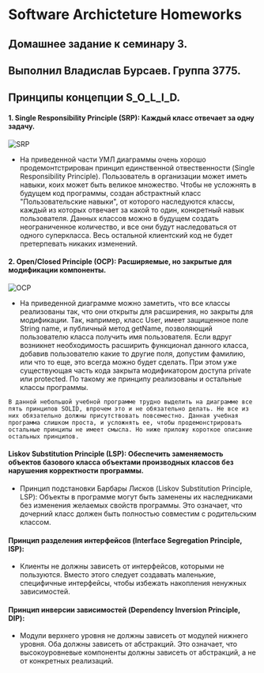 # Software Archicteture Homeworks

## Домашнее задание к семинару 3.

## Выполнил Владислав Бурсаев. Группа 3775.

## Принципы концепции S_O_L_I_D.

#### 1. Single Responsibility Principle (SRP): Каждый класс отвечает за одну задачу. 

![SRP](/src/Sourse/SOLID_SRP.png)

* На приведенной части УМЛ диаграммы очень хорошо продемонтстрирован  принцип единственной отвественности (Single Responsibility Principle). Пользователь в организации может иметь навыки, коих может быть великое множество. Чтобы не усложнять в будущем код программы, создан абстрактный класс "Пользовательские навыки", от которого наследуются классы, каждый из которых отвечает за какой то один, конкретный навык пользователя. Данных классов можно в будущем создать неограниченное количество, и все они будут наследоваться от одного суперкласса. Весь остальной клиентский код не будет претерпевать никаких изменений.


#### 2. Open/Closed Principle (OCP): Расширяемые, но закрытые для модификации компоненты.

![OCP](/src/Sourse/UML_diaramma.png)

*  На приведенной диаграмме можно заметить, что все классы реализованы так, что они открыты для расширения, но закрыты для модификации. Так, например, класс User, имеет защищенное поле  String name, и публичный метод getName, позволяющий пользователю класса получить имя пользователя. Если вдруг возникнет необходимость расширить функционал данного класса, добавив пользователю какие то другие поля, допустим фамилию, или что то еще, это всегда можно будет сделать. При этом уже существующая часть кода закрыта модификатором  доступа private или protected.
По такому же принципу реализованы и остальные классы программы.





```В данной небольшой учебной программе трудно выделить на диаграмме все пять принципов SOLID, впрочем это и не обязательно делать. Не все из них обязательно должны присутствовать повсеместно. Данная учебная программа слишком проста, и усложнять ее, чтобы продемонстрировать остальные принципы не имеет смысла. Но ниже приложу короткое описание остальных принципов.``` 




#### Liskov Substitution Principle (LSP): Обеспечить заменяемость объектов базового класса объектами производных классов без нарушения корректности программы.

*  Принцип подстановки Барбары Лисков (Liskov Substitution Principle, LSP): Объекты в программе могут быть заменены их наследниками без изменения желаемых свойств программы. Это означает, что дочерний класс должен быть полностью совместим с родительским классом.


#### Принцип разделения интерфейсов (Interface Segregation Principle, ISP):

* Клиенты не должны зависеть от интерфейсов, которыми не пользуются. Вместо этого следует создавать маленькие, специфичные интерфейсы, чтобы избежать накопления ненужных зависимостей.


#### Принцип инверсии зависимостей (Dependency Inversion Principle, DIP): 

* Модули верхнего уровня не должны зависеть от модулей нижнего уровня. Оба должны зависеть от абстракций. Это означает, что высокоуровневые компоненты должны зависеть от абстракций, а не от конкретных реализаций.

